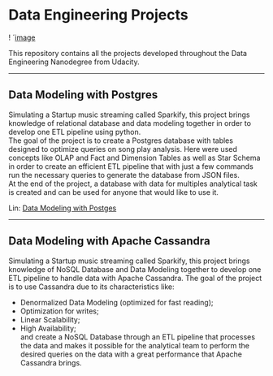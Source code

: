 # Data Engineering Projects
!
´[image](/images/opening.png)

This repository contains all the projects developed throughout the Data Engineering Nanodegree from Udacity.

---
## Data Modeling with Postgres
Simulating a Startup music streaming called Sparkify, this project brings knowledge of relational database and data modeling together in order to develop one ETL pipeline using python.   
The goal of the project is to create a Postgres database with tables designed to optimize queries on song play analysis. Here were used concepts like OLAP and Fact and Dimension Tables as well as Star Schema in order to create an efficient ETL pipeline that with just a few commands run the necessary queries to generate the database from JSON files.   
At the end of the project, a database with data for multiples analytical task is created and can be used for anyone that would like to use it.    

Lin: [Data Modeling with Postges](https://github.com/PedroHCouto/Projects-Udacity-Data-Engineering-Nanodegree/tree/master/1_Data_Modeling_with_Postgres)

---
## Data Modeling with Apache Cassandra
Simulating a Startup music streaming called Sparkify, this project brings knowledge of NoSQL Database and Data Modeling together to develop one ETL pipeline to handle data with Apache Cassandra. 
The goal of the project is to use Cassandra due to its characteristics like:
- Denormalized Data Modeling (optimized for fast reading);
- Optimization for writes;
- Linear Scalability;
- High Availability;   
and create a NoSQL Database through an ETL pipeline that processes the data and makes it possible for the analytical team to perform the desired queries on the data with a great performance that Apache Cassandra brings.

